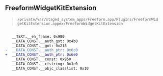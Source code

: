 ## FreeformWidgetKitExtension

> `/private/var/staged_system_apps/Freeform.app/PlugIns/FreeformWidgetKitExtension.appex/FreeformWidgetKitExtension`

```diff

   __TEXT.__eh_frame: 0x980
   __DATA_CONST.__auth_got: 0x4b0
   __DATA_CONST.__got: 0x218
-  __DATA_CONST.__auth_ptr: 0x6c0
+  __DATA_CONST.__auth_ptr: 0x6e0
   __DATA_CONST.__const: 0x950
   __DATA_CONST.__cfstring: 0x1e0
   __DATA_CONST.__objc_classlist: 0x10

```
